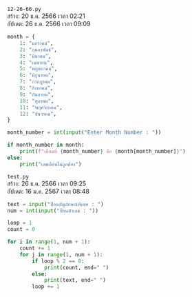 `12-26-66.py`<br>
สร้าง: 20 ธ.ค. 2566 เวลา 02:21<br>
อัปเดต: 26 ธ.ค. 2566 เวลา 09:09<br>
```py
month = {
    1: "มกราคม",
    2: "กุมภาพันธ์",
    3: "มีนาคม",
    4: "เมษายน",
    5: "พฤษภาคม",
    6: "มิถุนายน",
    7: "กรกฎาคม",
    8: "สิงหาคม",
    9: "กันยายน",
    10: "ตุลาคม",
    11: "พฤศจิกายน",
    12: "ธันวาคม",
}

month_number = int(input("Enter Month Number : "))

if month_number in month:
    print(f"เดือนที่ {month_number} คือ {month[month_number]}")
else:
    print("เลขเดือนไม่ถูกต้อง")

```
`test.py`<br>
สร้าง: 26 ธ.ค. 2566 เวลา 09:25<br>
อัปเดต: 16 ม.ค. 2567 เวลา 08:48<br>
```py
text = input("ป้อนสัญลักษณ์พิเศษ : ")
num = int(input("ป้อนตัวเลข : "))

loop = 1
count = 0

for i in range(1, num + 1):
    count += 1
    for j in range(1, num + 1):
        if loop % 2 == 0:
            print(count, end=" ")
        else:
            print(text, end=" ")
        loop += 1

```

